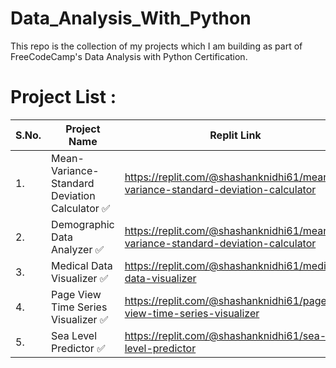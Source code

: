 # Data_Analysis_With_Python
This repo is the collection of my projects which I am building as part of FreeCodeCamp's Data Analysis with Python Certification.
# Project List :
| S.No. | Project Name | Replit Link|
|-------|------------|------------- |
| 1. | Mean-Variance-Standard Deviation Calculator :white_check_mark: | https://replit.com/@shashanknidhi61/mean-variance-standard-deviation-calculator |
| 2.  | Demographic Data Analyzer :white_check_mark: | https://replit.com/@shashanknidhi61/mean-variance-standard-deviation-calculator |
| 3.  |Medical Data Visualizer :white_check_mark: |https://replit.com/@shashanknidhi61/medical-data-visualizer |
| 4. | Page View Time Series Visualizer :white_check_mark: | https://replit.com/@shashanknidhi61/page-view-time-series-visualizer|
| 5. | Sea Level Predictor :white_check_mark:  | https://replit.com/@shashanknidhi61/sea-level-predictor |
